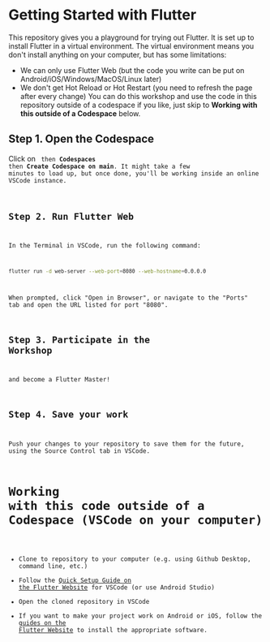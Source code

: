# Getting Started with Flutter
This repository gives you a playground for trying out Flutter. It is set up to install Flutter in a virtual environment.
The virtual environment means you don't install anything on your computer, but has some limitations:
- We can only use Flutter Web (but the code you write can be put on Android/iOS/Windows/MacOS/Linux later)
- We don't get Hot Reload or Hot Restart (you need to refresh the page after every change)
You can do this workshop and use the code in this repository outside of a codespace if you like, just skip to **Working with this outside of a Codespace** below.

## Step 1. Open the Codespace
Click on **<Code>** then **Codespaces** then **Create Codespace on main**.
It might take a few minutes to load up, but once done, you'll be working inside an online VSCode instance.

## Step 2. Run Flutter Web
In the Terminal in VSCode, run the following command:
```sh
flutter run -d web-server --web-port=8080 --web-hostname=0.0.0.0
```
When prompted, click "Open in Browser", or navigate to the "Ports" tab and open the URL listed for port "8080".

## Step 3. Participate in the Workshop
and become a Flutter Master!

## Step 4. Save your work
Push your changes to your repository to save them for the future, using the Source Control tab in VSCode.

# Working with this code outside of a Codespace (VSCode on your computer)
- Clone to repository to your computer (e.g. using Github Desktop, command line, etc.)
- Follow the [Quick Setup Guide on the Flutter Website](https://docs.flutter.dev/get-started/quick) for VSCode (or use Android Studio)
- Open the cloned repository in VSCode
- If you want to make your project work on Android or iOS, follow the [guides on the Flutter Website](https://docs.flutter.dev/get-started/install) to install the appropriate software.
